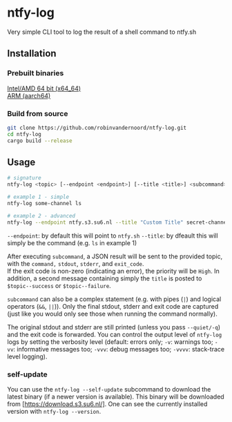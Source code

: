 # ntfy-log

Very simple CLI tool to log the result of a shell command to ntfy.sh

## Installation

### Prebuilt binaries

[Intel/AMD 64 bit (x64_64)](https://download.s3.su6.nl/x86_64/ntfy-log)  
[ARM (aarch64)](https://download.s3.su6.nl/aarch64/ntfy-log)

### Build from source

```bash
git clone https://github.com/robinvandernoord/ntfy-log.git
cd ntfy-log
cargo build --release
```

## Usage

```bash
# signature
ntfy-log <topic> [--endpoint <endpoint>] [--title <title>] <subcommand>...

# example 1 - simple
ntfy-log some-channel ls

# example 2 - advanced
ntfy-log --endpoint ntfy.s3.su6.nl --title "Custom Title" secret-channel ls -alh
```

`--endpoint`: by default this will point to `ntfy.sh`
`--title`: by dfeault this will simply be the command (e.g. `ls` in example 1)

After executing `subcommand`, a JSON result will be sent to the provided topic, with the `command,` `stdout`, `stderr`, and `exit_code`.  
If the exit code is non-zero (indicating an error), the priority will be `High`.
In addition, a second message containing simply the `title` is posted to `$topic--success` or `$topic--failure`.

`subcommand` can also be a complex statement (e.g. with pipes (`|`) and logical operators (`&&`, `||`)). Only the final stdout, stderr and exit code are captured (just like you would only see those when running the command normally).

The original stdout and stderr are still printed (unless you pass `--quiet/-q`) and the exit code is forwarded. You can control the output level of `ntfy-log` logs by setting the verbosity level (default: errors only; `-v`: warnings too; `-vv`: informative messages too; `-vvv`: debug messages too; `-vvvv`: stack-trace level logging).

### self-update
You can use the `ntfy-log --self-update` subcommand to download the latest binary (if a newer version is available). This binary will be downloaded from [https://download.s3.su6.nl/].
One can see the currently installed version with `ntfy-log --version`.
